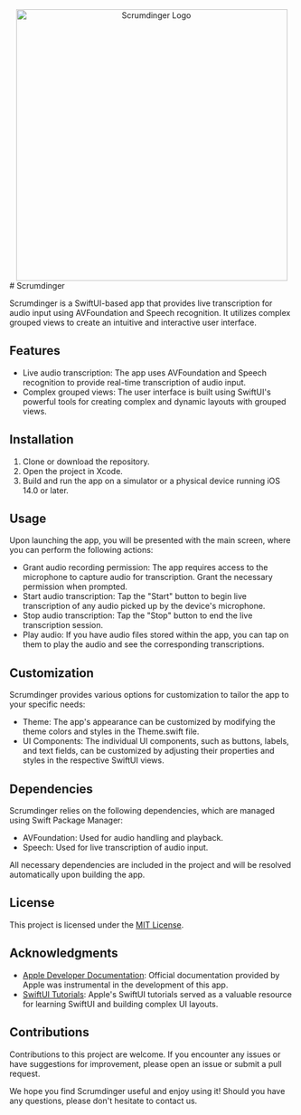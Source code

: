 <div align="center">
  <img src="logo.png" alt="Scrumdinger Logo" width="480" height="480">
</div>
# Scrumdinger

Scrumdinger is a SwiftUI-based app that provides live transcription for audio input using AVFoundation and Speech recognition. It utilizes complex grouped views to create an intuitive and interactive user interface.

## Features

- Live audio transcription: The app uses AVFoundation and Speech recognition to provide real-time transcription of audio input.
- Complex grouped views: The user interface is built using SwiftUI's powerful tools for creating complex and dynamic layouts with grouped views.

## Installation

1. Clone or download the repository.
2. Open the project in Xcode.
3. Build and run the app on a simulator or a physical device running iOS 14.0 or later.

## Usage

Upon launching the app, you will be presented with the main screen, where you can perform the following actions:

- Grant audio recording permission: The app requires access to the microphone to capture audio for transcription. Grant the necessary permission when prompted.
- Start audio transcription: Tap the "Start" button to begin live transcription of any audio picked up by the device's microphone.
- Stop audio transcription: Tap the "Stop" button to end the live transcription session.
- Play audio: If you have audio files stored within the app, you can tap on them to play the audio and see the corresponding transcriptions.

## Customization

Scrumdinger provides various options for customization to tailor the app to your specific needs:

- Theme: The app's appearance can be customized by modifying the theme colors and styles in the Theme.swift file.
- UI Components: The individual UI components, such as buttons, labels, and text fields, can be customized by adjusting their properties and styles in the respective SwiftUI views.

## Dependencies

Scrumdinger relies on the following dependencies, which are managed using Swift Package Manager:

- AVFoundation: Used for audio handling and playback.
- Speech: Used for live transcription of audio input.

All necessary dependencies are included in the project and will be resolved automatically upon building the app.

## License

This project is licensed under the [MIT License](LICENSE).

## Acknowledgments

- [Apple Developer Documentation](https://developer.apple.com/documentation/): Official documentation provided by Apple was instrumental in the development of this app.
- [SwiftUI Tutorials](https://developer.apple.com/tutorials/swiftui/): Apple's SwiftUI tutorials served as a valuable resource for learning SwiftUI and building complex UI layouts.

## Contributions

Contributions to this project are welcome. If you encounter any issues or have suggestions for improvement, please open an issue or submit a pull request.

We hope you find Scrumdinger useful and enjoy using it! Should you have any questions, please don't hesitate to contact us.

